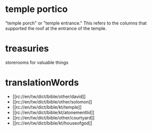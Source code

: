 # temple portico

"temple porch" or "temple entrance." This refers to the columns that supported the roof at the entrance of the temple.

# treasuries

storerooms for valuable things

# translationWords

* [[rc://en/tw/dict/bible/other/david]]
* [[rc://en/tw/dict/bible/other/solomon]]
* [[rc://en/tw/dict/bible/kt/temple]]
* [[rc://en/tw/dict/bible/kt/atonementlid]]
* [[rc://en/tw/dict/bible/other/courtyard]]
* [[rc://en/tw/dict/bible/kt/houseofgod]]